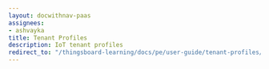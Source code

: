 ```yaml
---
layout: docwithnav-paas
assignees:
- ashvayka
title: Tenant Profiles
description: IoT tenant profiles
redirect_to: "/thingsboard-learning/docs/pe/user-guide/tenant-profiles/"
---
```

